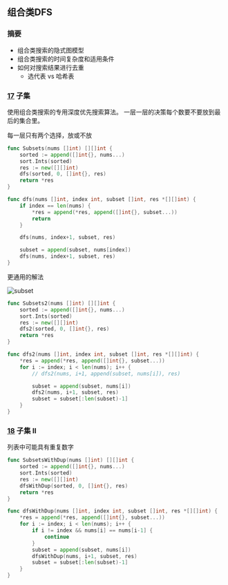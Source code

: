 ## 组合类DFS

### 摘要

* 组合类搜索的隐式图模型
* 组合类搜索的时间复杂度和适用条件
* 如何对搜索结果进行去重
    * 选代表 vs 哈希表

### [17](https://www.lintcode.com/problem/subsets) 子集

使用组合类搜索的专用深度优先搜索算法。 一层一层的决策每个数要不要放到最后的集合里。

每一层只有两个选择，放或不放

```go
func Subsets(nums []int) [][]int {
	sorted := append([]int{}, nums...)
	sort.Ints(sorted)
	res := new([][]int)
	dfs(sorted, 0, []int{}, res)
	return *res
}

func dfs(nums []int, index int, subset []int, res *[][]int) {
	if index == len(nums) {
		*res = append(*res, append([]int{}, subset...))
		return
	}

	dfs(nums, index+1, subset, res)

	subset = append(subset, nums[index])
	dfs(nums, index+1, subset, res)
}
```

更通用的解法

![subset](https://gitee.com/luxcgo/imgs4md/raw/master/img/20220522172431.jpeg)

```go
func Subsets2(nums []int) [][]int {
	sorted := append([]int{}, nums...)
	sort.Ints(sorted)
	res := new([][]int)
	dfs2(sorted, 0, []int{}, res)
	return *res
}

func dfs2(nums []int, index int, subset []int, res *[][]int) {
	*res = append(*res, append([]int{}, subset...))
	for i := index; i < len(nums); i++ {
		// dfs2(nums, i+1, append(subset, nums[i]), res)

		subset = append(subset, nums[i])
		dfs2(nums, i+1, subset, res)
		subset = subset[:len(subset)-1]
	}
}
```

### [18](https://www.lintcode.com/problem/subsets-ii) 子集 II

列表中可能具有重复数字

```go
func SubsetsWithDup(nums []int) [][]int {
	sorted := append([]int{}, nums...)
	sort.Ints(sorted)
	res := new([][]int)
	dfsWithDup(sorted, 0, []int{}, res)
	return *res
}

func dfsWithDup(nums []int, index int, subset []int, res *[][]int) {
	*res = append(*res, append([]int{}, subset...))
	for i := index; i < len(nums); i++ {
		if i != index && nums[i] == nums[i-1] {
			continue
		}
		subset = append(subset, nums[i])
		dfsWithDup(nums, i+1, subset, res)
		subset = subset[:len(subset)-1]
	}
}
```

